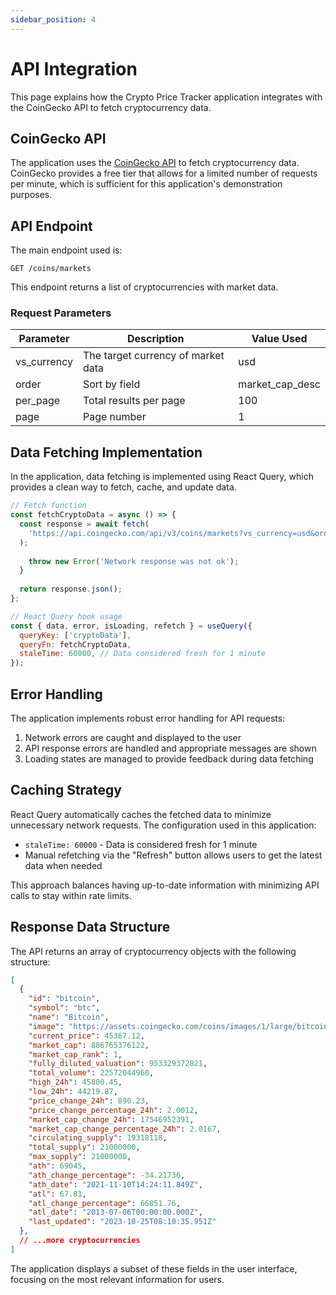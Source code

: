 ```yaml
---
sidebar_position: 4
---
```


# API Integration

This page explains how the Crypto Price Tracker application integrates with the CoinGecko API to fetch cryptocurrency data.

## CoinGecko API

The application uses the [CoinGecko API](https://www.coingecko.com/en/api/documentation) to fetch cryptocurrency data. CoinGecko provides a free tier that allows for a limited number of requests per minute, which is sufficient for this application's demonstration purposes.

## API Endpoint

The main endpoint used is:

```
GET /coins/markets
```

This endpoint returns a list of cryptocurrencies with market data.

### Request Parameters

| Parameter    | Description                                      | Value Used       |
|--------------|--------------------------------------------------|------------------|
| vs_currency  | The target currency of market data               | usd              |
| order        | Sort by field                                    | market_cap_desc  |
| per_page     | Total results per page                           | 100              |
| page         | Page number                                      | 1                |

## Data Fetching Implementation

In the application, data fetching is implemented using React Query, which provides a clean way to fetch, cache, and update data.

```jsx
// Fetch function
const fetchCryptoData = async () => {
  const response = await fetch(
    'https://api.coingecko.com/api/v3/coins/markets?vs_currency=usd&order=market_cap_desc&per_page=100&page=1'
  );
  
    throw new Error('Network response was not ok');
  }
  
  return response.json();
};

// React Query hook usage
const { data, error, isLoading, refetch } = useQuery({
  queryKey: ['cryptoData'],
  queryFn: fetchCryptoData,
  staleTime: 60000, // Data considered fresh for 1 minute
});
```

## Error Handling

The application implements robust error handling for API requests:

1. Network errors are caught and displayed to the user
2. API response errors are handled and appropriate messages are shown
3. Loading states are managed to provide feedback during data fetching

## Caching Strategy

React Query automatically caches the fetched data to minimize unnecessary network requests. The configuration used in this application:

- `staleTime: 60000` - Data is considered fresh for 1 minute
- Manual refetching via the "Refresh" button allows users to get the latest data when needed

This approach balances having up-to-date information with minimizing API calls to stay within rate limits.

## Response Data Structure

The API returns an array of cryptocurrency objects with the following structure:

```json
[
  {
    "id": "bitcoin",
    "symbol": "btc",
    "name": "Bitcoin",
    "image": "https://assets.coingecko.com/coins/images/1/large/bitcoin.png",
    "current_price": 45367.12,
    "market_cap": 886765376122,
    "market_cap_rank": 1,
    "fully_diluted_valuation": 953329372821,
    "total_volume": 22572044960,
    "high_24h": 45800.45,
    "low_24h": 44219.87,
    "price_change_24h": 890.23,
    "price_change_percentage_24h": 2.0012,
    "market_cap_change_24h": 17546952391,
    "market_cap_change_percentage_24h": 2.0167,
    "circulating_supply": 19318118,
    "total_supply": 21000000,
    "max_supply": 21000000,
    "ath": 69045,
    "ath_change_percentage": -34.21736,
    "ath_date": "2021-11-10T14:24:11.849Z",
    "atl": 67.81,
    "atl_change_percentage": 66851.76,
    "atl_date": "2013-07-06T00:00:00.000Z",
    "last_updated": "2023-10-25T08:10:35.951Z"
  },
  // ...more cryptocurrencies
]
```

The application displays a subset of these fields in the user interface, focusing on the most relevant information for users.

